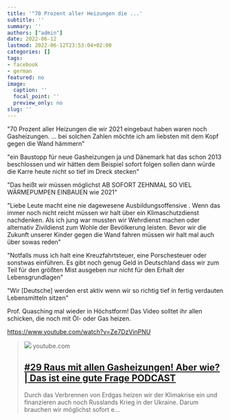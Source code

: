 ```yaml
---
title: '"70 Prozent aller Heizungen die ...'
subtitle: ''
summary: ''
authors: ["admin"]
date: 2022-06-12
lastmod: 2022-06-12T23:53:04+02:00
categories: []
tags:
- facebook
- german
featured: no
image:
  caption: ''
  focal_point: ''
  preview_only: no
slug: ''
---
```

"70 Prozent aller Heizungen die wir 2021 eingebaut haben waren noch Gasheizungen. ... bei solchen Zahlen möchte ich am liebsten mit dem Kopf gegen die Wand hämmern"

"ein Baustopp für neue Gasheizungen ja und Dänemark
hat das schon 2013 beschlossen und wir hätten dem Beispiel sofort folgen sollen dann würde die Karre heute nicht so tief im Dreck stecken"

"Das heißt wir müssen möglichst AB SOFORT ZEHNMAL SO VIEL WÄRMEPUMPEN EINBAUEN wie 2021"

"Liebe Leute macht eine nie dagewesene Ausbildungsoffensive . Wenn das immer noch nicht reicht müssen wir halt über ein Klimaschutzdienst nachdenken. Als ich jung war mussten wir Wehrdienst machen oder alternativ Zivildienst zum
Wohle der Bevölkerung leisten. Bevor wir die Zukunft unserer Kinder gegen die Wand fahren müssen wir halt mal auch über sowas reden"

"Notfalls muss ich halt eine Kreuzfahrtsteuer, eine Porschesteuer
oder sonstwas einführen. Es gibt noch genug Geld in Deutschland dass wir zum Teil für den größten Mist ausgeben nur nicht für den Erhalt der Lebensgrundlagen"

"Wir [Deutsche] werden erst aktiv wenn wir so richtig tief in fertig verdauten Lebensmitteln sitzen"

Prof. Quasching mal wieder in Höchstform! Das Video solltet ihr allen schicken, die noch mit Öl- oder Gas heizen.

https://www.youtube.com/watch?v=Ze7DzVinPNU
> [![](https://i.ytimg.com/vi/Ze7DzVinPNU/maxresdefault.jpg)](https://www.youtube.com/watch?v=Ze7DzVinPNU)
> youtube.com
> ## [#29 Raus mit allen Gasheizungen! Aber wie? | Das ist eine gute Frage PODCAST](https://www.youtube.com/watch?v=Ze7DzVinPNU)
>
>Durch das Verbrennen von Erdgas heizen wir der Klimakrise ein und finanzieren auch noch Russlands Krieg in der Ukraine. Darum brauchen wir möglichst sofort e...


